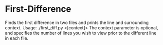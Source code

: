 # First-Difference
Finds the first difference in two files and prints the line and surrounding context.
Usage: ./first_diff.py <file1> <file2> <[context]>
The context parameter is optional, and specifies the number of lines you wish to view prior to the different line in each file.
